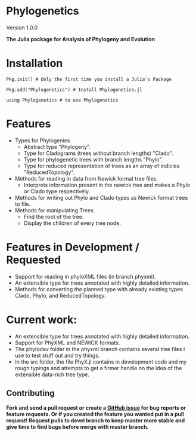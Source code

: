Phylogenetics
=====
Version 1.0.0

**The Julia package for Analysis of Phylogeny and Evolution**

# Installation
```
Pkg.init() # Only the first time you install a Julia's Package

Pkg.add("Phylogenetics") # Install Phylogenetics.jl

using Phylogenetics # to use Phylogenetics
```

# Features

* Types for Phylogenies
  * Abstract type "Phylogeny".
  * Type for Cladograms (trees without branch lengths) "Clado".
  * Type for phylogenetic trees with branch lengths "Phylo".
  * Type for reduced representation of trees as an array of indicies "ReducedTopology".
* Methods for reading in data from Newick format tree files.
  * Interprets information present in the newick tree and makes a Phylo or Clado type respectively. 
* Methods for writing out Phylo and Clado types as Newick format trees to file.
* Methods for manipulating Trees.
  * Find the root of the tree.
  * Display the children of every tree node.
  
# Features in Development / Requested

* Support for reading in phyloXML files (in branch phyxml).
* An extensible type for trees annotated with highly detailed information.
* Methods for converting the planned type with already existing types Clado, Phylo, and ReducedTopology.

# Current work:

* An extensible type for trees annotated with highly detailed information.
* Support for PhyXML and NEWICK formats.
* The phylodev folder in the phyxml branch contains several tree files I use to test stuff out and try things.
* In the src folder, the file PhyX.jl contains in development code and my rough typings and attempts to get a firmer handle on the idea of the extensible data-rich tree type.

		

Contributing
------------

**Fork and send a pull request or create a [GitHub issue](https://github.com/Ward9250/Phylogenetics.jl/issues) for bug reports or feature requests.  Or if you created the feature you wanted put in a pull request! Request pulls to devel branch to keep master more stable and give time to find bugs before merge with master branch.**
